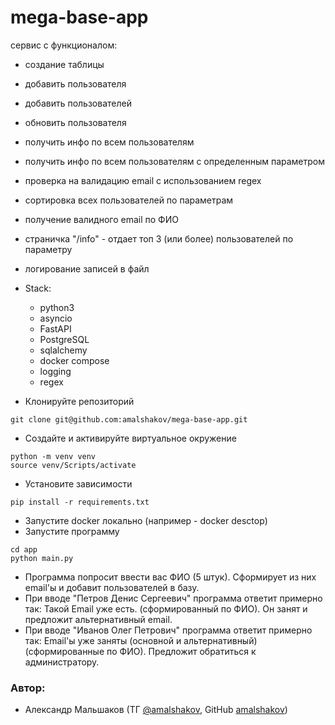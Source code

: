 # mega-base-app
сервис с функционалом:
- создание таблицы
- добавить пользователя
- добавить пользователей
- обновить пользователя
- получить инфо по всем пользователям
- получить инфо по всем пользователям с определенным параметром
- проверка на валидацию email с использованием regex
- сортировка всех пользователей по параметрам
- получение валидного email по ФИО
- страничка "/info" - отдает топ 3 (или более) пользователей по параметру
- логирование записей в файл

- Stack:
    - python3
    - asyncio
    - FastAPI
    - PostgreSQL
    - sqlalchemy
    - docker compose
    - logging
    - regex
- Клонируйте репозиторий
```
git clone git@github.com:amalshakov/mega-base-app.git
```
- Создайте и активируйте виртуальное окружение
```
python -m venv venv
source venv/Scripts/activate
```
- Установите зависимости
```
pip install -r requirements.txt
```
- Запустите docker локально (например - docker desctop)
- Запустите программу
```
cd app
python main.py
```
- Программа попросит ввести вас ФИО (5 штук). Сформирует из них email'ы и добавит пользователей в базу.
- При вводе "Петров Денис Сергеевич" программа ответит примерно так:
Такой Email уже есть. (сформированный по ФИО).
Он занят и предложит альтернативный email.
- При вводе "Иванов Олег Петрович" программа ответит примерно так:
Email'ы уже заняты (основной и альтернативный) (сформированные по ФИО).
Предложит обратиться к администратору.
### Автор:
- Александр Мальшаков (ТГ [@amalshakov](https://t.me/amalshakov), GitHub [amalshakov](https://github.com/amalshakov/))